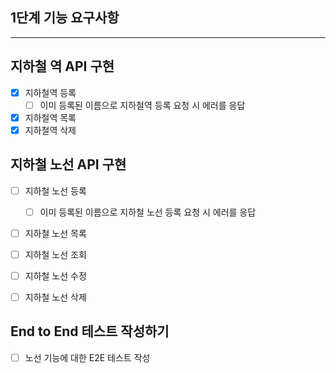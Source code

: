 ## 1단계 기능 요구사항

---

## 지하철 역 API 구현
- [x] 지하철역 등록
    - [ ] 이미 등록된 이름으로 지하철역 등록 요청 시 에러를 응답
- [x] 지하철역 목록
- [x] 지하철역 삭제

## 지하철 노선 API 구현
- [ ] 지하철 노선 등록
    - [ ] 이미 등록된 이름으로 지하철 노선 등록 요청 시 에러를 응답
- [ ] 지하철 노선 목록
- [ ] 지하철 노선 조회
- [ ] 지하철 노선 수정
- [ ] 지하철 노선 삭제


## End to End 테스트 작성하기
- [ ] 노선 기능에 대한 E2E 테스트 작성
